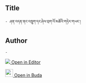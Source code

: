 ## Title
	- ཤན་འདན་ནང་འཁྲུག་དང་ཤེལ་བྲག་འོ་མཚོའི་གཏེར་གཡང་།

## Author
	- 



[<img src="https://img.icons8.com/color/25/000000/edit-property.png"> Open in Editor](http://editor.openpecha.org/P004505)

[<img width="25" src="https://library.bdrc.io/icons/BUDA-small.svg"> Open in Buda](https://library.bdrc.io/show/bdr:IE0OPP004505)
